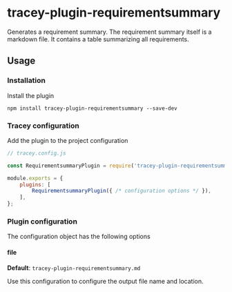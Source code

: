 # tracey-plugin-requirementsummary

Generates a requirement summary.
The requirement summary itself is a markdown file.
It contains a table summarizing all requirements.

## Usage

### Installation

Install the plugin

`npm install tracey-plugin-requirementsummary --save-dev`

### Tracey configuration

Add the plugin to the project configuration

```js
// tracey.config.js

const RequirementsummaryPlugin = require('tracey-plugin-requirementsummary');

module.exports = {
    plugins: [
        RequirementsummaryPlugin({ /* configuration options */ }),
    ],
};
```

### Plugin configuration

The configuration object has the following options

#### file

**Default**: `tracey-plugin-requirementsummary.md`

Use this configuration to configure the output file name and location.
